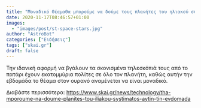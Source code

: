 ```yaml
---
title: "Μοναδικό ΘέαμαΘα μπορούμε να δούμε τους πλανήτες του ηλιακού συστήματος αυτήν την εβδομάδα"
date: 2020-11-17T08:46:57+01:00
images:
  - "images/post/st-space-stars.jpg"
author: "AstroBot"
categories: ["Ειδήσεις"]
tags: ["skai.gr"]
draft: false
---
```


Την ιδανική αφορμή να βγάλουν τα σκονισμένα τηλεσκόπιά τους από το πατάρι έχουν εκατομμύρια πολίτες σε όλο τον πλανήτη, καθώς αυτήν την εβδομάδα το θέαμα στον ουρανό αναμένεται να είναι μοναδικό.

Διαβάστε περισσότερα: https://www.skai.gr/news/technology/tha-mporoume-na-doume-planites-tou-iliakou-systimatos-aytin-tin-evdomada
